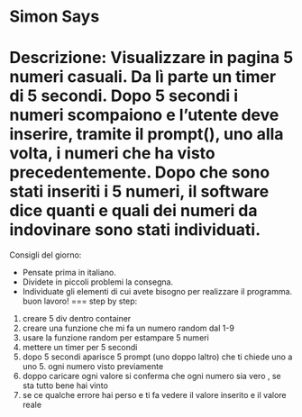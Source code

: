 Simon Says
===
Descrizione:
Visualizzare in pagina 5 numeri casuali. Da lì parte un timer di 5 secondi.
Dopo 5 secondi i numeri scompaiono e l’utente deve inserire, tramite il prompt(), uno alla volta, i numeri che ha visto precedentemente.
Dopo che sono stati inseriti i 5 numeri, il software dice quanti e quali dei numeri da indovinare sono stati individuati.
===
Consigli del giorno:
* Pensate prima in italiano.
* Dividete in piccoli problemi la consegna.
* Individuate gli elementi di cui avete bisogno per realizzare il programma.
buon lavoro!
===
step by step:
1. creare 5 div dentro container
2. creare una funzione che mi fa un numero random dal 1-9
3. usare la funzione random per estampare 5 numeri
4. mettere un timer per 5 secondi
5. dopo 5 secondi aparisce 5 prompt (uno doppo laltro) che ti chiede uno a uno 5. ogni numero visto previamente
6. doppo caricare ogni valore si conferma che ogni numero sia vero , se sta tutto bene hai vinto
7. se ce qualche errore hai perso e ti fa vedere il valore inserito e il valore reale